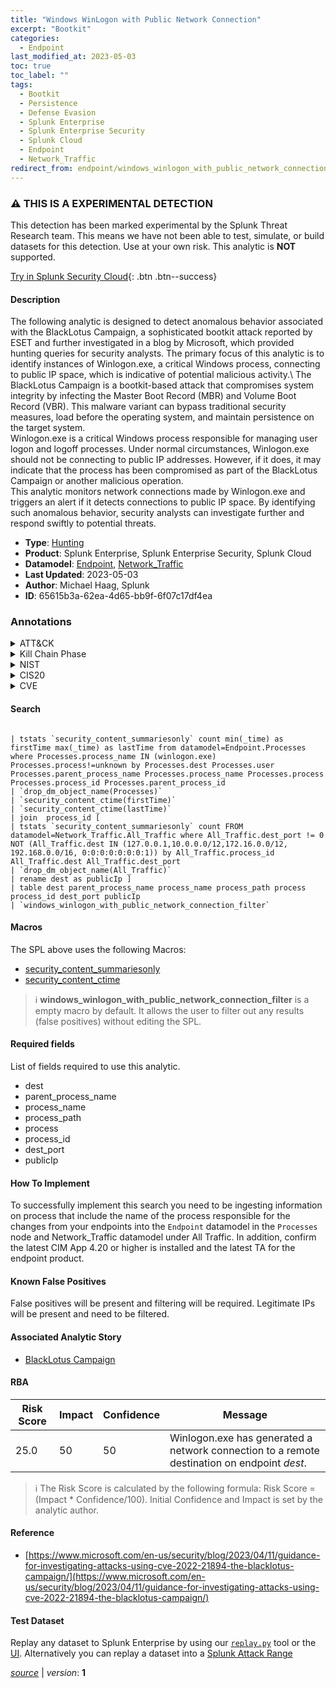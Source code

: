 ```yaml
---
title: "Windows WinLogon with Public Network Connection"
excerpt: "Bootkit"
categories:
  - Endpoint
last_modified_at: 2023-05-03
toc: true
toc_label: ""
tags:
  - Bootkit
  - Persistence
  - Defense Evasion
  - Splunk Enterprise
  - Splunk Enterprise Security
  - Splunk Cloud
  - Endpoint
  - Network_Traffic
redirect_from: endpoint/windows_winlogon_with_public_network_connection/
---
```


### :warning: THIS IS A EXPERIMENTAL DETECTION
This detection has been marked experimental by the Splunk Threat Research team. This means we have not been able to test, simulate, or build datasets for this detection. Use at your own risk. This analytic is **NOT** supported.


[Try in Splunk Security Cloud](https://www.splunk.com/en_us/cyber-security.html){: .btn .btn--success}

#### Description

The following analytic is designed to detect anomalous behavior associated with the BlackLotus Campaign, a sophisticated bootkit attack reported by ESET and further investigated in a blog by Microsoft, which provided hunting queries for security analysts. The primary focus of this analytic is to identify instances of Winlogon.exe, a critical Windows process, connecting to public IP space, which is indicative of potential malicious activity.\ The BlackLotus Campaign is a bootkit-based attack that compromises system integrity by infecting the Master Boot Record (MBR) and Volume Boot Record (VBR). This malware variant can bypass traditional security measures, load before the operating system, and maintain persistence on the target system.\
Winlogon.exe is a critical Windows process responsible for managing user logon and logoff processes. Under normal circumstances, Winlogon.exe should not be connecting to public IP addresses. However, if it does, it may indicate that the process has been compromised as part of the BlackLotus Campaign or another malicious operation.\
This analytic monitors network connections made by Winlogon.exe and triggers an alert if it detects connections to public IP space. By identifying such anomalous behavior, security analysts can investigate further and respond swiftly to potential threats.

- **Type**: [Hunting](https://github.com/splunk/security_content/wiki/Detection-Analytic-Types)
- **Product**: Splunk Enterprise, Splunk Enterprise Security, Splunk Cloud
- **Datamodel**: [Endpoint](https://docs.splunk.com/Documentation/CIM/latest/User/Endpoint), [Network_Traffic](https://docs.splunk.com/Documentation/CIM/latest/User/NetworkTraffic)
- **Last Updated**: 2023-05-03
- **Author**: Michael Haag, Splunk
- **ID**: 65615b3a-62ea-4d65-bb9f-6f07c17df4ea

### Annotations
<details>
  <summary>ATT&CK</summary>

<div markdown="1">

#### [ATT&CK](https://attack.mitre.org/)

| ID          | Technique   | Tactic         |
| ----------- | ----------- |--------------- |
| [T1542.003](https://attack.mitre.org/techniques/T1542/003/) | Bootkit | Persistence, Defense Evasion |

</div>
</details>


<details>
  <summary>Kill Chain Phase</summary>

<div markdown="1">

* Installation
* Exploitation


</div>
</details>


<details>
  <summary>NIST</summary>

<div markdown="1">

* DE.AE



</div>
</details>

<details>
  <summary>CIS20</summary>

<div markdown="1">

* CIS 10



</div>
</details>

<details>
  <summary>CVE</summary>

<div markdown="1">


</div>
</details>


#### Search

```

| tstats `security_content_summariesonly` count min(_time) as firstTime max(_time) as lastTime from datamodel=Endpoint.Processes where Processes.process_name IN (winlogon.exe)  Processes.process!=unknown by Processes.dest Processes.user Processes.parent_process_name Processes.process_name Processes.process Processes.process_id Processes.parent_process_id 
| `drop_dm_object_name(Processes)` 
| `security_content_ctime(firstTime)` 
| `security_content_ctime(lastTime)` 
| join  process_id [
| tstats `security_content_summariesonly` count FROM datamodel=Network_Traffic.All_Traffic where All_Traffic.dest_port != 0 NOT (All_Traffic.dest IN (127.0.0.1,10.0.0.0/12,172.16.0.0/12, 192.168.0.0/16, 0:0:0:0:0:0:0:1)) by All_Traffic.process_id All_Traffic.dest All_Traffic.dest_port 
| `drop_dm_object_name(All_Traffic)` 
| rename dest as publicIp ] 
| table dest parent_process_name process_name process_path process process_id dest_port publicIp 
| `windows_winlogon_with_public_network_connection_filter`
```

#### Macros
The SPL above uses the following Macros:
* [security_content_summariesonly](https://github.com/splunk/security_content/blob/develop/macros/security_content_summariesonly.yml)
* [security_content_ctime](https://github.com/splunk/security_content/blob/develop/macros/security_content_ctime.yml)

> :information_source:
> **windows_winlogon_with_public_network_connection_filter** is a empty macro by default. It allows the user to filter out any results (false positives) without editing the SPL.



#### Required fields
List of fields required to use this analytic.
* dest
* parent_process_name
* process_name
* process_path
* process
* process_id
* dest_port
* publicIp



#### How To Implement
To successfully implement this search you need to be ingesting information on process that include the name of the process responsible for the changes from your endpoints into the `Endpoint` datamodel in the `Processes` node and Network_Traffic datamodel under All Traffic. In addition, confirm the latest CIM App 4.20 or higher is installed and the latest TA for the endpoint product.
#### Known False Positives
False positives will be present and filtering will be required. Legitimate IPs will be present and need to be filtered.

#### Associated Analytic Story
* [BlackLotus Campaign](/stories/blacklotus_campaign)




#### RBA

| Risk Score  | Impact      | Confidence   | Message      |
| ----------- | ----------- |--------------|--------------|
| 25.0 | 50 | 50 | Winlogon.exe has generated a network connection to a remote destination on endpoint $dest$. |


> :information_source:
> The Risk Score is calculated by the following formula: Risk Score = (Impact * Confidence/100). Initial Confidence and Impact is set by the analytic author.


#### Reference

* [https://www.microsoft.com/en-us/security/blog/2023/04/11/guidance-for-investigating-attacks-using-cve-2022-21894-the-blacklotus-campaign/](https://www.microsoft.com/en-us/security/blog/2023/04/11/guidance-for-investigating-attacks-using-cve-2022-21894-the-blacklotus-campaign/)



#### Test Dataset
Replay any dataset to Splunk Enterprise by using our [`replay.py`](https://github.com/splunk/attack_data#using-replaypy) tool or the [UI](https://github.com/splunk/attack_data#using-ui).
Alternatively you can replay a dataset into a [Splunk Attack Range](https://github.com/splunk/attack_range#replay-dumps-into-attack-range-splunk-server)




[*source*](https://github.com/splunk/security_content/tree/develop/detections/experimental/endpoint/windows_winlogon_with_public_network_connection.yml) \| *version*: **1**